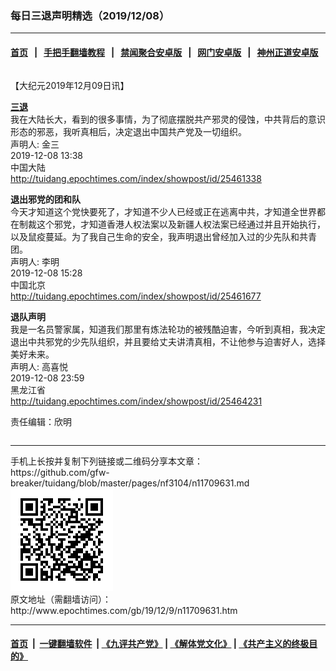 ### 每日三退声明精选（2019/12/08）
------------------------

#### [首页](https://github.com/gfw-breaker/banned-news/blob/master/README.md) &nbsp;&nbsp;|&nbsp;&nbsp; [手把手翻墙教程](https://github.com/gfw-breaker/guides/wiki) &nbsp;&nbsp;|&nbsp;&nbsp; [禁闻聚合安卓版](https://github.com/gfw-breaker/bn-android) &nbsp;&nbsp;|&nbsp;&nbsp; [网门安卓版](https://github.com/oGate2/oGate) &nbsp;&nbsp;|&nbsp;&nbsp; [神州正道安卓版](https://github.com/SzzdOgate/update) 



<div class="column" id="artbody" itemprop="articleBody">
 <!-- article content begin -->
 <p>
  【大纪元2019年12月09日讯】
 </p>
 <p>
  <strong>
   <a href="http://www.epochtimes.com/gb/tag/%E4%B8%89%E9%80%80.html">
    三退
   </a>
  </strong>
  <br/>
  我在大陆长大，看到的很多事情，为了彻底摆脱共产邪灵的侵蚀，中共背后的意识形态的邪恶，我听真相后，决定退出中国共产党及一切组织。
  <br/>
  声明人: 金三
  <br/>
  2019-12-08 13:38
  <br/>
  中国大陆
  <br/>
  <a href="http://tuidang.epochtimes.com/index/showpost/id/25461338">
   http://tuidang.epochtimes.com/index/showpost/id/25461338
  </a>
 </p>
 <p>
  <strong>
   退出邪党的团和队
  </strong>
  <br/>
  今天才知道这个党快要死了，才知道不少人已经或正在逃离中共，才知道全世界都在制裁这个邪党，才知道香港人权法案以及新疆人权法案已经通过并且开始执行，以及鼠疫蔓延。为了我自己生命的安全，我声明退出曾经加入过的少先队和共青团。
  <br/>
  声明人: 李明
  <br/>
  2019-12-08 15:28
  <br/>
  中国北京
  <br/>
  <a href="http://tuidang.epochtimes.com/index/showpost/id/25461677">
   http://tuidang.epochtimes.com/index/showpost/id/25461677
  </a>
 </p>
 <p>
  <strong>
   退队声明
  </strong>
  <br/>
  我是一名员警家属，知道我们那里有炼法轮功的被残酷迫害，今听到真相，我决定退出中共邪党的少先队组织，并且要给丈夫讲清真相，不让他参与迫害好人，选择美好未来。
  <br/>
  声明人: 高喜悦
  <br/>
  2019-12-08 23:59
  <br/>
  黑龙江省
  <br/>
  <a href="http://tuidang.epochtimes.com/index/showpost/id/25464231">
   http://tuidang.epochtimes.com/index/showpost/id/25464231
  </a>
 </p>
 <p>
  责任编辑：欣明
 </p>
 <!-- article content end -->
 <div id="below_article_ad">
  <div id="below_article_ad_inner">
  </div>
 </div>
</div>

<hr/>
手机上长按并复制下列链接或二维码分享本文章：<br/>
https://github.com/gfw-breaker/tuidang/blob/master/pages/nf3104/n11709631.md <br/>
<a href='https://github.com/gfw-breaker/tuidang/blob/master/pages/nf3104/n11709631.md'><img src='https://github.com/gfw-breaker/tuidang/blob/master/pages/nf3104/n11709631.md.png'/></a> <br/>
原文地址（需翻墙访问）：http://www.epochtimes.com/gb/19/12/9/n11709631.htm


------------------------
#### [首页](https://github.com/gfw-breaker/banned-news/blob/master/README.md) &nbsp;|&nbsp; [一键翻墙软件](https://github.com/gfw-breaker/nogfw/blob/master/README.md) &nbsp;| [《九评共产党》](https://github.com/gfw-breaker/9ping.md/blob/master/README.md#九评之一评共产党是什么) | [《解体党文化》](https://github.com/gfw-breaker/jtdwh.md/blob/master/README.md) | [《共产主义的终极目的》](https://github.com/gfw-breaker/gczydzjmd.md/blob/master/README.md)


<img src='http://gfw-breaker.win/tuidang/pages/nf3104/n11709631.md' width='0px' height='0px'/>